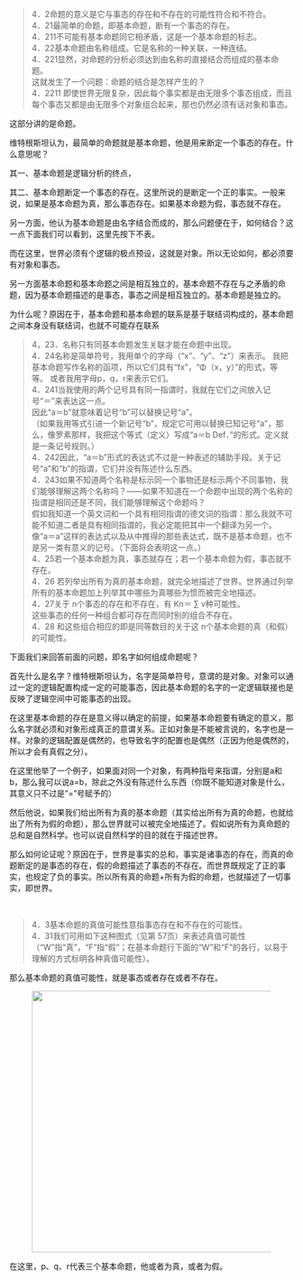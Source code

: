 <blockquote>4．2命题的意义是它与事态的存在和不存在的可能性符合和不符合。<br>4．21最简单的命题，即基本命题，断有一个事态的存在。<br>4．211不可能有基本命题同它相矛盾，这是一个基本命题的标志。<br>4．22基本命题由名称组成。它是名称的一种关联，一种连结。<br>4．221显然，对命题的分析必须达到由名称的直接结合而组成的基本命题。<br>这就发生了一个问题：命题的结合是怎样产生的？<br>4．2211 即使世界无限复杂，因此每个事实都是由无限多个事态组成，而且每个事态又都是由无限多个对象组合起来，那也仍然必须有话对象和事态。</blockquote><p>这部分讲的是命题。</p><p>维特根斯坦认为，最简单的命题就是基本命题，他是用来断定一个事态的存在。什么意思呢？</p><p>其一、基本命题是逻辑分析的终点，</p><p>其二、基本命题断定一个事态的存在。这里所说的是断定一个正的事实。一般来说，如果是基本命题为真，那么事态存在。如果基本命题为假，事态就不存在。</p><p>另一方面，他认为基本命题是由名字结合而成的，那么问题便在于，如何结合？这一点下面我们可以看到，这里先按下不表。</p><p>而在这里，世界必须有个逻辑的极点预设，这就是对象。所以无论如何，都必须要有对象和事态。</p><p>另一方面基本命题和基本命题之间是相互独立的，基本命题不存在与之矛盾的命题，因为基本命题描述的是事态，事态之间是相互独立的。基本命题是独立的。</p><p>为什么呢？原因在于，基本命题和基本命题的联系是基于联结词构成的，基本命题之间本身没有联结词，也就不可能存在联系</p><blockquote>4，23．名称只有同基本命题发生关联才能在命题中出现。<br>4．24名称是简单符号，我用单个的字母（“x”、“y”、“z”）来表示。 我把基本命题写作名称的函项，所以它们具有“fx”，“Φ（x，y）”的形式，等等。 或者我用字母p，q，r来表示它们。<br>4．241当我使用的两个记号具有同一指谓时，我就在它们之间放入记号“＝”来表达这一点。<br>因此“a＝b”就意味着记号“b”可以替换记号“a”。<br>（如果我用等式引进一个新记号“b”，规定它可用以替换已知记号“a”，那么，像罗素那样，我把这个等式（定义）写成“a＝b Def．”的形式。定义就是一条记号规则。）<br>4．242因此，“a＝b”形式的表达式不过是一种表述的辅助手段。关于记号“a”和“b”的指谓，它们并没有陈述什么东西。<br>4．243如果不知道两个名称是标示同一个事物还是标示两个不同事物，我们能够理解这两个名称吗？——如果不知道在一个命题中出现的两个名称的指谓是相同还是不同，我们能够理解这个命题吗？<br>假如我知道一个英文词和一个具有相同指谓的德文词的指谓：那么我就不可能不知道二者是具有相同指谓的，我必定能把其中一个翻译为另一个。<br>像“a＝a”这样的表达式以及从中推得的那些表达式，既不是基本命题，也不是另一类有意义的记号。（下面将会表明这一点。）<br>4．25若一个基本命题为真，事态就存在；若一个基本命题为假，事态就不存在。<br>4．26 若列举出所有为真的基本命题，就完全地描述了世界。世界通过列举所有的基本命题加上列举其中哪些为真哪些为惯而被完全地描述。<br>4．27关于 n个事态的存在和不存在，有 Kn＝ ∑ v种可能性。<br>这些事态的任何一种组合都可存在而同时别的组合不存在。<br>4．28 和这些组合相应的即是同等数目的关于这 n个基本命题的真（和假）的可能性。</blockquote><p>下面我们来回答前面的问题，即名字如何组成命题呢？</p><p>首先什么是名字？维特根斯坦认为，名字是简单符号，意谓的是对象。对象可以通过一定的逻辑配置构成一定的可能事态，因此基本命题的名字的一定逻辑联接也是反映了逻辑空间中可能事态的出现。</p><p>在这里基本命题的存在是意义得以确定的前提，如果基本命题要有确定的意义，那么名字就必须和对象形成真正的意谓关系。正如对象是不能被言说的，名字也是一样。对象的逻辑配置是偶然的，也导致名字的配置也是偶然（正因为他是偶然的，所以才会有真假之分）。</p><p>在这里他举了一个例子，如果面对同一个对象，有两种指号来指谓，分别是a和b，那么我可以说a=b，除此之外没有陈述什么东西（你既不能知道对象是什么，其意义只不过是“=”号赋予的）</p><p>然后他说，如果我们给出所有为真的基本命题（其实给出所有为真的命题，也就给出了所有为假的命题），那么世界就可以被完全地描述了。假如说所有为真命题的总和是自然科学。也可以说自然科学的目的就在于描述世界。</p><p>那么如何论证呢？原因在于，世界是事实的总和，事实是诸事态的存在，而真的命题断定的是事态的存在，假的命题描述了事态的不存在。而世界既规定了正的事实，也规定了负的事实。所以所有真的命题+所有为假的命题，也就描述了一切事实，即世界。</p><p><br></p><blockquote>4．3基本命题的真值可能性意指事态存在和不存在的可能性。<br>4．31我们可用如下这种图式（见第 57页）来表述真值可能性（“W”指“真”，“F”指“假”；在基本命题行下面的“W”和“F”的各行，以易于理解的方式标明各种真值可能性）。</blockquote><p>那么基本命题的真值可能性，就是事态或者存在或者不存在。</p><figure data-size="normal"><img src="https://pic1.zhimg.com/v2-bf7c4f77dedad0bce28434fe0e8c1500_b.jpg" data-caption="" data-size="normal" data-rawwidth="464" data-rawheight="309" class="origin_image zh-lightbox-thumb" width="464" data-original="https://pic1.zhimg.com/v2-bf7c4f77dedad0bce28434fe0e8c1500_r.jpg"></figure><p>在这里，p、q、r代表三个基本命题，他或者为真，或者为假。</p>